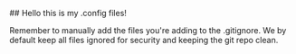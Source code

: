 ## Hello this is my .config files!

Remember to manually add the files you're adding to the .gitignore.
We by default keep all files ignored for security and keeping the git repo clean.

